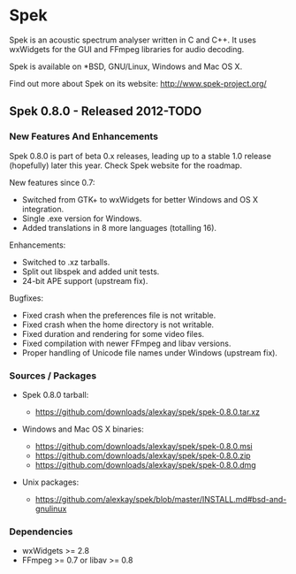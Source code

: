 # Spek

Spek is an acoustic spectrum analyser written in C and C++. It uses wxWidgets
for the GUI and FFmpeg libraries for audio decoding.

Spek is available on *BSD, GNU/Linux, Windows and Mac OS X.

Find out more about Spek on its website: <http://www.spek-project.org/>

## Spek 0.8.0 - Released 2012-TODO

### New Features And Enhancements

Spek 0.8.0 is part of beta 0.x releases, leading up to a stable 1.0 release
(hopefully) later this year. Check Spek website for the roadmap.

New features since 0.7:

 * Switched from GTK+ to wxWidgets for better Windows and OS X integration.
 * Single .exe version for Windows.
 * Added translations in 8 more languages (totalling 16).

Enhancements:

 * Switched to .xz tarballs.
 * Split out libspek and added unit tests.
 * 24-bit APE support (upstream fix).

Bugfixes:

 * Fixed crash when the preferences file is not writable.
 * Fixed crash when the home directory is not writable.
 * Fixed duration and rendering for some video files.
 * Fixed compilation with newer FFmpeg and libav versions.
 * Proper handling of Unicode file names under Windows (upstream fix).

### Sources / Packages

 * Spek 0.8.0 tarball:
   * <https://github.com/downloads/alexkay/spek/spek-0.8.0.tar.xz>

 * Windows and Mac OS X binaries:
   * <https://github.com/downloads/alexkay/spek/spek-0.8.0.msi>
   * <https://github.com/downloads/alexkay/spek/spek-0.8.0.zip>
   * <https://github.com/downloads/alexkay/spek/spek-0.8.0.dmg>

 * Unix packages:
   * <https://github.com/alexkay/spek/blob/master/INSTALL.md#bsd-and-gnulinux>

### Dependencies

 * wxWidgets >= 2.8
 * FFmpeg >= 0.7 or libav >= 0.8
